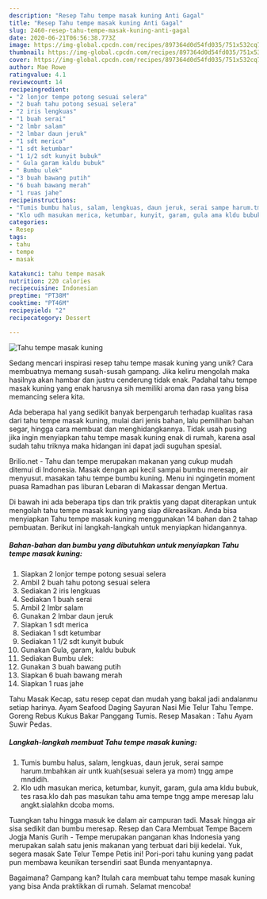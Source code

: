 ```yaml
---
description: "Resep Tahu tempe masak kuning Anti Gagal"
title: "Resep Tahu tempe masak kuning Anti Gagal"
slug: 2460-resep-tahu-tempe-masak-kuning-anti-gagal
date: 2020-06-21T06:56:38.773Z
image: https://img-global.cpcdn.com/recipes/897364d0d54fd035/751x532cq70/tahu-tempe-masak-kuning-foto-resep-utama.jpg
thumbnail: https://img-global.cpcdn.com/recipes/897364d0d54fd035/751x532cq70/tahu-tempe-masak-kuning-foto-resep-utama.jpg
cover: https://img-global.cpcdn.com/recipes/897364d0d54fd035/751x532cq70/tahu-tempe-masak-kuning-foto-resep-utama.jpg
author: Mae Rowe
ratingvalue: 4.1
reviewcount: 14
recipeingredient:
- "2 lonjor tempe potong sesuai selera"
- "2 buah tahu potong sesuai selera"
- "2 iris lengkuas"
- "1 buah serai"
- "2 lmbr salam"
- "2 lmbar daun jeruk"
- "1 sdt merica"
- "1 sdt ketumbar"
- "1 1/2 sdt kunyit bubuk"
- " Gula garam kaldu bubuk"
- " Bumbu ulek"
- "3 buah bawang putih"
- "6 buah bawang merah"
- "1 ruas jahe"
recipeinstructions:
- "Tumis bumbu halus, salam, lengkuas, daun jeruk, serai sampe harum.tmbahkan air untk kuah(sesuai selera ya mom) tngg ampe mndidih."
- "Klo udh masukan merica, ketumbar, kunyit, garam, gula ama kldu bubuk, tes rasa.klo dah pas masukan tahu ama tempe tngg ampe meresap lalu angkt.sialahkn dcoba moms."
categories:
- Resep
tags:
- tahu
- tempe
- masak

katakunci: tahu tempe masak 
nutrition: 220 calories
recipecuisine: Indonesian
preptime: "PT38M"
cooktime: "PT46M"
recipeyield: "2"
recipecategory: Dessert

---
```



![Tahu tempe masak kuning](https://img-global.cpcdn.com/recipes/897364d0d54fd035/751x532cq70/tahu-tempe-masak-kuning-foto-resep-utama.jpg)

Sedang mencari inspirasi resep tahu tempe masak kuning yang unik? Cara membuatnya memang susah-susah gampang. Jika keliru mengolah maka hasilnya akan hambar dan justru cenderung tidak enak. Padahal tahu tempe masak kuning yang enak harusnya sih memiliki aroma dan rasa yang bisa memancing selera kita.

Ada beberapa hal yang sedikit banyak berpengaruh terhadap kualitas rasa dari tahu tempe masak kuning, mulai dari jenis bahan, lalu pemilihan bahan segar, hingga cara membuat dan menghidangkannya. Tidak usah pusing jika ingin menyiapkan tahu tempe masak kuning enak di rumah, karena asal sudah tahu triknya maka hidangan ini dapat jadi suguhan spesial.

Brilio.net - Tahu dan tempe merupakan makanan yang cukup mudah ditemui di Indonesia. Masak dengan api kecil sampai bumbu meresap, air menyusut. masakan tahu tempe bumbu kuning. Menu ini ngingetin moment puasa Ramadhan pas liburan Lebaran di Makassar dengan Mertua.


Di bawah ini ada beberapa tips dan trik praktis yang dapat diterapkan untuk mengolah tahu tempe masak kuning yang siap dikreasikan. Anda bisa menyiapkan Tahu tempe masak kuning menggunakan 14 bahan dan 2 tahap pembuatan. Berikut ini langkah-langkah untuk menyiapkan hidangannya.

<!--inarticleads1-->

##### Bahan-bahan dan bumbu yang dibutuhkan untuk menyiapkan Tahu tempe masak kuning:

1. Siapkan 2 lonjor tempe potong sesuai selera
1. Ambil 2 buah tahu potong sesuai selera
1. Sediakan 2 iris lengkuas
1. Sediakan 1 buah serai
1. Ambil 2 lmbr salam
1. Gunakan 2 lmbar daun jeruk
1. Siapkan 1 sdt merica
1. Sediakan 1 sdt ketumbar
1. Sediakan 1 1/2 sdt kunyit bubuk
1. Gunakan  Gula, garam, kaldu bubuk
1. Sediakan  Bumbu ulek:
1. Gunakan 3 buah bawang putih
1. Siapkan 6 buah bawang merah
1. Siapkan 1 ruas jahe


Tahu Masak Kecap, satu resep cepat dan mudah yang bakal jadi andalanmu setiap harinya. Ayam Seafood Daging Sayuran Nasi Mie Telur Tahu Tempe. Goreng Rebus Kukus Bakar Panggang Tumis. Resep Masakan : Tahu Ayam Suwir Pedas. 

<!--inarticleads2-->

##### Langkah-langkah membuat Tahu tempe masak kuning:

1. Tumis bumbu halus, salam, lengkuas, daun jeruk, serai sampe harum.tmbahkan air untk kuah(sesuai selera ya mom) tngg ampe mndidih.
1. Klo udh masukan merica, ketumbar, kunyit, garam, gula ama kldu bubuk, tes rasa.klo dah pas masukan tahu ama tempe tngg ampe meresap lalu angkt.sialahkn dcoba moms.


Tuangkan tahu hingga masuk ke dalam air campuran tadi. Masak hingga air sisa sedikit dan bumbu meresap. Resep dan Cara Membuat Tempe Bacem Jogja Manis Gurih - Tempe merupakan panganan khas Indonesia yang merupakan salah satu jenis makanan yang terbuat dari biji kedelai. Yuk, segera masak Sate Telur Tempe Petis ini! Pori-pori tahu kuning yang padat pun membawa keunikan tersendiri saat Bunda menyantapnya. 

Bagaimana? Gampang kan? Itulah cara membuat tahu tempe masak kuning yang bisa Anda praktikkan di rumah. Selamat mencoba!
